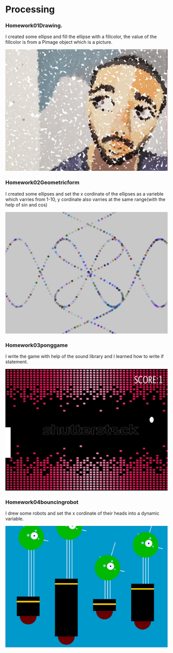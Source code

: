 # Processing
### Homework01Drawing.
 I created some ellipse and fill the ellipse with a fillcolor, the value of the fillcolor is from a Pimage object which is a picture.
 
![Alt text](https://github.com/mangotree90/Processing/blob/master/screenshot/drawing.jpg?raw=true "Bild")
### Homework02Geometricform
I created some ellipses and set the x cordinate of the ellipses as a varieble which varries from 1-10, y cordinate also varries at the same range(with the help of sin and cos) 

![Alt text](https://github.com/mangotree90/Processing/blob/master/screenshot/geometricshap.jpg?raw=true "Bild")
### Homework03ponggame
I write the game with help of the sound library and I learned how to write if statement.

![Alt text](https://github.com/mangotree90/Processing/blob/master/screenshot/ponggame.jpg?raw=true "Bild")
### Homework04bouncingrobot
I drew some robots and set the x cordinate of their heads into a dynamic variable.

![Alt text](https://github.com/mangotree90/Processing/blob/master/screenshot/robot.jpg?raw=true "Bild")

